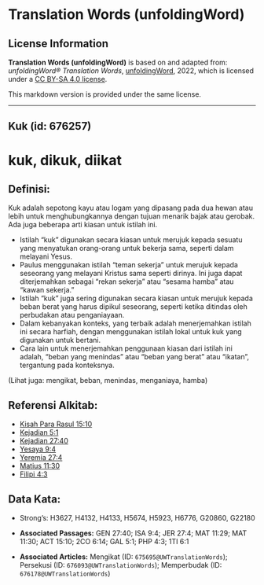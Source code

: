# Translation Words (unfoldingWord)

## License Information

**Translation Words (unfoldingWord)** is based on and adapted from: _unfoldingWord® Translation Words_, [unfoldingWord](https://unfoldingword.org/utw), 2022, which is licensed under a [CC BY-SA 4.0 license](https://creativecommons.org/licenses/by-sa/4.0/legalcode.en).

This markdown version is provided under the same license.



--------------------------------

## Kuk (id: 676257)

kuk, dikuk, diikat
==================

Definisi:
---------

Kuk adalah sepotong kayu atau logam yang dipasang pada dua hewan atau lebih untuk menghubungkannya dengan tujuan menarik bajak atau gerobak. Ada juga beberapa arti kiasan untuk istilah ini.

* Istilah “kuk” digunakan secara kiasan untuk merujuk kepada sesuatu yang menyatukan orang\-orang untuk bekerja sama, seperti dalam melayani Yesus.
* Paulus menggunakan istilah “teman sekerja” untuk merujuk kepada seseorang yang melayani Kristus sama seperti dirinya. Ini juga dapat diterjemahkan sebagai “rekan sekerja” atau “sesama hamba” atau “kawan sekerja.”
* Istilah “kuk” juga sering digunakan secara kiasan untuk merujuk kepada beban berat yang harus dipikul seseorang, seperti ketika ditindas oleh perbudakan atau penganiayaan.
* Dalam kebanyakan konteks, yang terbaik adalah menerjemahkan istilah ini secara harfiah, dengan menggunakan istilah lokal untuk kuk yang digunakan untuk bertani.
* Cara lain untuk menerjemahkan penggunaan kiasan dari istilah ini adalah, “beban yang menindas” atau “beban yang berat” atau “ikatan”, tergantung pada konteksnya.

(Lihat juga: mengikat, beban, menindas, menganiaya, hamba)

Referensi Alkitab:
------------------

* [Kisah Para Rasul 15:10](https://ref.ly/Acts0:0)
* [Kejadian 5:1](https://ref.ly/Gal5:1)
* [Kejadian 27:40](https://ref.ly/Gen27:40)
* [Yesaya 9:4](https://ref.ly/Isa9:4)
* [Yeremia 27:4](https://ref.ly/Jer27:4)
* [Matius 11:30](https://ref.ly/Matt11:30)
* [Filipi 4:3](https://ref.ly/Phil4:3)

Data Kata:
----------

* Strong’s: H3627, H4132, H4133, H5674, H5923, H6776, G20860, G22180

* **Associated Passages:** GEN 27:40; ISA 9:4; JER 27:4; MAT 11:29; MAT 11:30; ACT 15:10; 2CO 6:14; GAL 5:1; PHP 4:3; 1TI 6:1
* **Associated Articles:** Mengikat (ID: `675695@UWTranslationWords`); Persekusi (ID: `676093@UWTranslationWords`); Memperbudak (ID: `676178@UWTranslationWords`)

